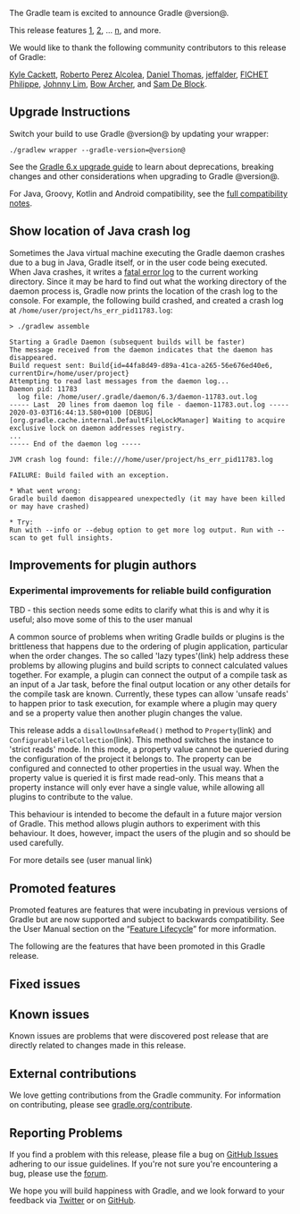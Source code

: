 The Gradle team is excited to announce Gradle @version@.

This release features [1](), [2](), ... [n](), and more.

We would like to thank the following community contributors to this release of Gradle:
<!-- 
Include only their name, impactful features should be called out separately below.
 [Some person](https://github.com/some-person)
-->
[Kyle Cackett](https://github.com/kyle-cackett),
[Roberto Perez Alcolea](https://github.com/rpalcolea),
[Daniel Thomas](https://github.com/DanielThomas),
[jeffalder](https://github.com/jeffalder),
[FICHET Philippe](https://github.com/philippefichet),
[Johnny Lim](https://github.com/izeye),
[Bow Archer](https://github.com/decoded4620),
and [Sam De Block](https://github.com/SamDeBlock).

## Upgrade Instructions

Switch your build to use Gradle @version@ by updating your wrapper:

`./gradlew wrapper --gradle-version=@version@`

See the [Gradle 6.x upgrade guide](userguide/upgrading_version_6.html#changes_@baseVersion@) to learn about deprecations, breaking changes and other considerations when upgrading to Gradle @version@. 

For Java, Groovy, Kotlin and Android compatibility, see the [full compatibility notes](userguide/compatibility.html).

<!-- Do not add breaking changes or deprecations here! Add them to the upgrade guide instead. --> 

<!-- 
Add release features here!
## 1

details of 1

## 2

details of 2

## n
-->

## Show location of Java crash log

Sometimes the Java virtual machine executing the Gradle daemon crashes due to a bug in Java, Gradle itself, or in the user code being executed.
When Java crashes, it writes a [fatal error log](https://docs.oracle.com/javase/8/docs/technotes/guides/troubleshoot/felog.html) to the current working directory.
Since it may be hard to find out what the working directory of the daemon process is, Gradle now prints the location of the crash log to the console.
For example, the following build crashed, and created a crash log at `/home/user/project/hs_err_pid11783.log`: 

```
> ./gradlew assemble

Starting a Gradle Daemon (subsequent builds will be faster)
The message received from the daemon indicates that the daemon has disappeared.
Build request sent: Build{id=44fa8d49-d89a-41ca-a265-56e676ed40e6, currentDir=/home/user/project}
Attempting to read last messages from the daemon log...
Daemon pid: 11783
  log file: /home/user/.gradle/daemon/6.3/daemon-11783.out.log
----- Last  20 lines from daemon log file - daemon-11783.out.log -----
2020-03-03T16:44:13.580+0100 [DEBUG] [org.gradle.cache.internal.DefaultFileLockManager] Waiting to acquire exclusive lock on daemon addresses registry.
...
----- End of the daemon log -----

JVM crash log found: file:///home/user/project/hs_err_pid11783.log

FAILURE: Build failed with an exception.

* What went wrong:
Gradle build daemon disappeared unexpectedly (it may have been killed or may have crashed)

* Try:
Run with --info or --debug option to get more log output. Run with --scan to get full insights.
```

## Improvements for plugin authors

### Experimental improvements for reliable build configuration 

TBD - this section needs some edits to clarify what this is and why it is useful; also move some of this to the user manual

A common source of problems when writing Gradle builds or plugins is the brittleness that happens due to the ordering of plugin application, particular
when the order changes.
The so called 'lazy types'(link) help address these problems by allowing plugins and build scripts to connect calculated values together. For example, a plugin
can connect the output of a compile task as an input of a Jar task, before the final output location or any other details for the compile task are known.
Currently, these types can allow 'unsafe reads' to happen prior to task execution, for example where a plugin may query and se a property value then another plugin
changes the value.

This release adds a `disallowUnsafeRead()` method to `Property`(link) and `ConfigurableFileCollection`(link). This method switches the instance to 'strict reads' mode.
In this mode, a property value cannot be queried during the configuration of the project it belongs to. The property can be configured and connected to other properties in the usual way.
When the property value is queried it is first made read-only. This means that a property instance will only ever have a single value, while allowing all plugins to contribute to the value.

This behaviour is intended to become the default in a future major version of Gradle. This method allows plugin authors to experiment with this behaviour. It does, however, impact the
users of the plugin and so should be used carefully.

For more details see (user manual link)

## Promoted features
Promoted features are features that were incubating in previous versions of Gradle but are now supported and subject to backwards compatibility.
See the User Manual section on the “[Feature Lifecycle](userguide/feature_lifecycle.html)” for more information.

The following are the features that have been promoted in this Gradle release.

<!--
### Example promoted
-->

## Fixed issues

## Known issues

Known issues are problems that were discovered post release that are directly related to changes made in this release.

## External contributions

We love getting contributions from the Gradle community. For information on contributing, please see [gradle.org/contribute](https://gradle.org/contribute).

## Reporting Problems

If you find a problem with this release, please file a bug on [GitHub Issues](https://github.com/gradle/gradle/issues) adhering to our issue guidelines. 
If you're not sure you're encountering a bug, please use the [forum](https://discuss.gradle.org/c/help-discuss).

We hope you will build happiness with Gradle, and we look forward to your feedback via [Twitter](https://twitter.com/gradle) or on [GitHub](https://github.com/gradle).
